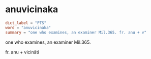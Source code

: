 # anuvicinaka

``` toml
dict_label = "PTS"
word = "anuvicinaka"
summary = "one who examines, an examiner Mil.365. fr. anu + v"
```

one who examines, an examiner Mil.365.

fr. anu \+ vicināti

